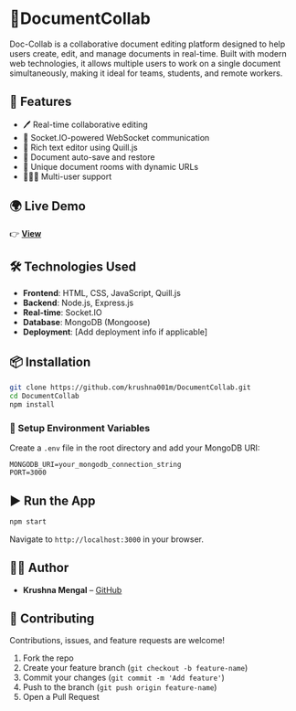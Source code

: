 # 📄DocumentCollab

Doc-Collab is a collaborative document editing platform designed to help users create, edit, and manage documents in real-time. Built with modern web technologies, it allows multiple users to work on a single document simultaneously, making it ideal for teams, students, and remote workers.



## 🚀 Features
- 🖊️ Real-time collaborative editing
- 🧠 Socket.IO-powered WebSocket communication
- 📝 Rich text editor using Quill.js
- 📂 Document auto-save and restore
- 🔐 Unique document rooms with dynamic URLs
- 🧑‍🤝‍🧑 Multi-user support


## 🌍 Live Demo
👉 [**View**](https://doc-collab.lovable.app/)  

## 🛠️ Technologies Used

- **Frontend**: HTML, CSS, JavaScript, Quill.js
- **Backend**: Node.js, Express.js
- **Real-time**: Socket.IO
- **Database**: MongoDB (Mongoose)
- **Deployment**: [Add deployment info if applicable]

## 📦 Installation

```bash
git clone https://github.com/krushna001m/DocumentCollab.git
cd DocumentCollab
npm install
```

### 🔧 Setup Environment Variables

Create a `.env` file in the root directory and add your MongoDB URI:

```env
MONGODB_URI=your_mongodb_connection_string
PORT=3000
```

## ▶️ Run the App

```bash
npm start
```

Navigate to `http://localhost:3000` in your browser.


## 🧑‍💻 Author

- **Krushna Mengal** – [GitHub](https://github.com/krushna001m)

## 🤝 Contributing

Contributions, issues, and feature requests are welcome!

1. Fork the repo
2. Create your feature branch (`git checkout -b feature-name`)
3. Commit your changes (`git commit -m 'Add feature'`)
4. Push to the branch (`git push origin feature-name`)
5. Open a Pull Request
